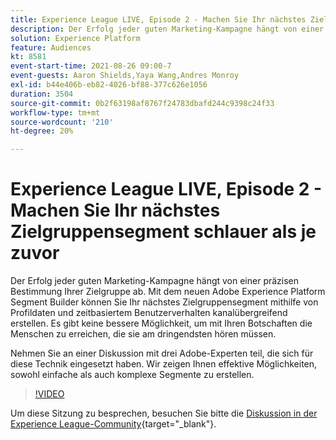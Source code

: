 ```yaml
---
title: Experience League LIVE, Episode 2 - Machen Sie Ihr nächstes Zielgruppensegment schlauer als je zuvor
description: Der Erfolg jeder guten Marketing-Kampagne hängt von einer präzisen Bestimmung Ihrer Zielgruppe ab. Mit dem neuen Adobe Experience Platform Segment Builder können Sie Ihr nächstes Zielgruppensegment mithilfe von Profildaten und zeitbasiertem Benutzerverhalten kanalübergreifend erstellen. Es gibt keine bessere Möglichkeit sicherzustellen, dass Ihre Nachrichten die Menschen erreichen, die sie am dringendsten hören müssen. Nehmen Sie an einer Diskussion mit drei Adobe-Experten teil, die sich für diese Technik eingesetzt haben. Wir zeigen Ihnen effektive Möglichkeiten, sowohl einfache als auch komplexe Segmente zu erstellen.
solution: Experience Platform
feature: Audiences
kt: 8581
event-start-time: 2021-08-26 09:00-7
event-guests: Aaron Shields,Yaya Wang,Andres Monroy
exl-id: b44e406b-eb82-4026-bf88-377c626e1056
duration: 3504
source-git-commit: 0b2f63198af8767f24783dbafd244c9398c24f33
workflow-type: tm+mt
source-wordcount: '210'
ht-degree: 20%

---
```


# Experience League LIVE, Episode 2 - Machen Sie Ihr nächstes Zielgruppensegment schlauer als je zuvor

Der Erfolg jeder guten Marketing-Kampagne hängt von einer präzisen Bestimmung Ihrer Zielgruppe ab. Mit dem neuen Adobe Experience Platform Segment Builder können Sie Ihr nächstes Zielgruppensegment mithilfe von Profildaten und zeitbasiertem Benutzerverhalten kanalübergreifend erstellen. Es gibt keine bessere Möglichkeit, um mit Ihren Botschaften die Menschen zu erreichen, die sie am dringendsten hören müssen.

Nehmen Sie an einer Diskussion mit drei Adobe-Experten teil, die sich für diese Technik eingesetzt haben. Wir zeigen Ihnen effektive Möglichkeiten, sowohl einfache als auch komplexe Segmente zu erstellen.

>[!VIDEO](https://video.tv.adobe.com/v/336422/?quality=12&learn=on)

Um diese Sitzung zu besprechen, besuchen Sie bitte die [Diskussion in der Experience League-Community](https://experienceleaguecommunities.adobe.com/t5/adobe-experience-platform/questions-and-discussion-for-experience-league-live-ep-2-make/m-p/420645#M68){target="_blank"}.

